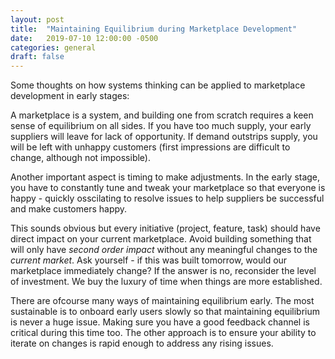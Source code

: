 ```yaml
---
layout: post
title:  "Maintaining Equilibrium during Marketplace Development"
date:   2019-07-10 12:00:00 -0500
categories: general
draft: false
---
```


Some thoughts on how systems thinking can be applied to marketplace development in early stages:

A marketplace is a system, and building one from scratch requires a keen sense of equilibrium on all sides. If you have too much supply, your early suppliers will leave for lack of opportunity. If demand outstrips supply, you will be left with unhappy customers (first impressions are difficult to change, although not impossible).

Another important aspect is timing to make adjustments. In the early stage, you have to constantly tune and tweak your marketplace so that everyone is happy - quickly osscilating to resolve issues to help suppliers be successful and make customers happy. 

This sounds obvious but every initiative (project, feature, task) should have direct impact on your current marketplace. Avoid building something that will only have _second order impact_ without any meaningful changes to the _current market_. Ask yourself - if this was built tomorrow, would our marketplace immediately change? If the answer is no, reconsider the level of investment. We buy the luxury of time when things are more established. 

There are ofcourse many ways of maintaining equilibrium early. The most sustainable is to onboard early users slowly so that maintaining equilibrium is never a huge issue. Making sure you have a good feedback channel is critical during this time too. The other approach is to ensure your ability to iterate on changes is rapid enough to address any rising issues.